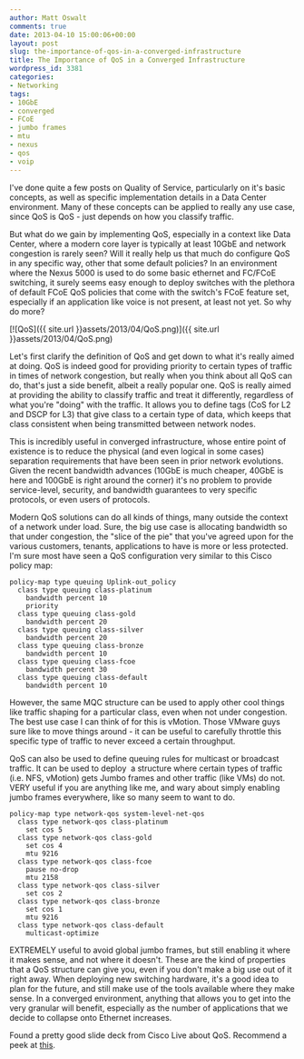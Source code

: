 ```yaml
---
author: Matt Oswalt
comments: true
date: 2013-04-10 15:00:06+00:00
layout: post
slug: the-importance-of-qos-in-a-converged-infrastructure
title: The Importance of QoS in a Converged Infrastructure
wordpress_id: 3381
categories:
- Networking
tags:
- 10GbE
- converged
- FCoE
- jumbo frames
- mtu
- nexus
- qos
- voip
---
```


I've done quite a few posts on Quality of Service, particularly on it's basic concepts, as well as specific implementation details in a Data Center environment. Many of these concepts can be applied to really any use case, since QoS is QoS - just depends on how you classify traffic.

But what do we gain by implementing QoS, especially in a context like Data Center, where a modern core layer is typically at least 10GbE and network congestion is rarely seen? Will it really help us that much do configure QoS in any specific way, other that some default policies? In an environment where the Nexus 5000 is used to do some basic ethernet and FC/FCoE switching, it surely seems easy enough to deploy switches with the plethora of default FCoE QoS policies that come with the switch's FCoE feature set, especially if an application like voice is not present, at least not yet. So why do more?

[![QoS]({{ site.url }}assets/2013/04/QoS.png)]({{ site.url }}assets/2013/04/QoS.png)

Let's first clarify the definition of QoS and get down to what it's really aimed at doing. QoS is indeed good for providing priority to certain types of traffic in times of network congestion, but really when you think about all QoS can do, that's just a side benefit, albeit a really popular one. QoS is really aimed at providing the ability to classify traffic and treat it differently, regardless of what you're "doing" with the traffic. It allows you to define tags (CoS for L2 and DSCP for L3) that give class to a certain type of data, which keeps that class consistent when being transmitted between network nodes.

This is incredibly useful in converged infrastructure, whose entire point of existence is to reduce the physical (and even logical in some cases) separation requirements that have been seen in prior network evolutions. Given the recent bandwidth advances (10GbE is much cheaper, 40GbE is here and 100GbE is right around the corner) it's no problem to provide service-level, security, and bandwidth guarantees to very specific protocols, or even users of protocols.

Modern QoS solutions can do all kinds of things, many outside the context of a network under load. Sure, the big use case is allocating bandwidth so that under congestion, the "slice of the pie" that you've agreed upon for the various customers, tenants, applications to have is more or less protected. I'm sure most have seen a QoS configuration very similar to this Cisco policy map:

    policy-map type queuing Uplink-out_policy
      class type queuing class-platinum
        bandwidth percent 10
        priority
      class type queuing class-gold
        bandwidth percent 20
      class type queuing class-silver
        bandwidth percent 20
      class type queuing class-bronze
        bandwidth percent 10
      class type queuing class-fcoe
        bandwidth percent 30
      class type queuing class-default
        bandwidth percent 10

However, the same MQC structure can be used to apply other cool things like traffic shaping for a particular class, even when not under congestion. The best use case I can think of for this is vMotion. Those VMware guys sure like to move things around - it can be useful to carefully throttle this specific type of traffic to never exceed a certain throughput.

QoS can also be used to define queuing rules for multicast or broadcast traffic. It can be used to deploy  a structure where certain types of traffic (i.e. NFS, vMotion) gets Jumbo frames and other traffic (like VMs) do not. VERY useful if you are anything like me, and wary about simply enabling jumbo frames everywhere, like so many seem to want to do.

    policy-map type network-qos system-level-net-qos
      class type network-qos class-platinum
        set cos 5
      class type network-qos class-gold
        set cos 4
        mtu 9216
      class type network-qos class-fcoe
        pause no-drop
        mtu 2158
      class type network-qos class-silver
        set cos 2
      class type network-qos class-bronze
        set cos 1
        mtu 9216
      class type network-qos class-default
        multicast-optimize

EXTREMELY useful to avoid global jumbo frames, but still enabling it where it makes sense, and not where it doesn't. These are the kind of properties that a QoS structure can give you, even if you don't make a big use out of it right away. When deploying new switching hardware, it's a good idea to plan for the future, and still make use of the tools available where they make sense. In a converged environment, anything that allows you to get into the very granular will benefit, especially as the number of applications that we decide to collapse onto Ethernet increases.

Found a pretty good slide deck from Cisco Live about QoS. Recommend a peek at [this](http://www.cisco.com/en/US/technologies/tk543/tk759/technologies_white_paper0900aecd8019f3e0.pdf).
